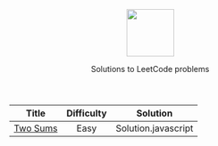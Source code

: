<header align="center">
    <a href="https://leetcode.com/wmemorgan/">
        <img height=85 src="https://upload.wikimedia.org/wikipedia/commons/0/0a/LeetCode_Logo_black_with_text.svg">
    </a>
    <p align="center">Solutions to LeetCode problems</p>
</header>

| Title | Difficulty | Solution |
| :---: | :--------: | :------: |
| [Two Sums](https://leetcode.com/problems/two-sum) | Easy | Solution.javascript |